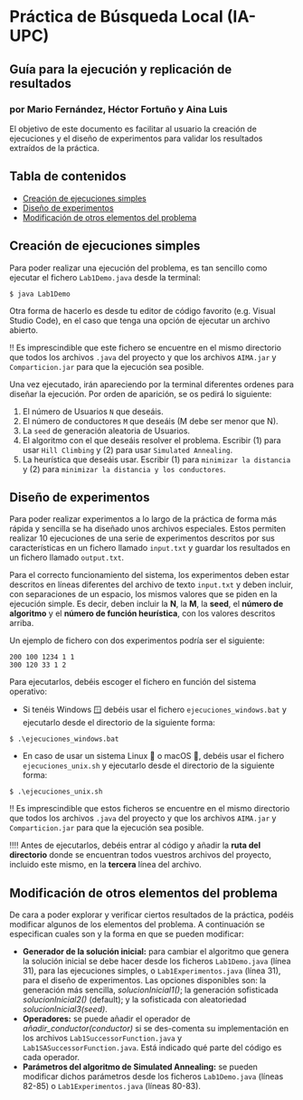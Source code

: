 # Práctica de Búsqueda Local (IA-UPC) 
## Guía para la ejecución y replicación de resultados
### por Mario Fernández, Héctor Fortuño y Aina Luis

El objetivo de este documento es facilitar al usuario la creación de ejecuciones y el diseño de experimentos para validar los resultados extraídos de la práctica.

## Tabla de contenidos
- [Creación de ejecuciones simples](#creación-de-ejecuciones-simples)
- [Diseño de experimentos](#diseño-de-experimentos)
- [Modificación de otros elementos del problema](#modificación-de-otros-elementos-del-problema)

## Creación de ejecuciones simples

Para poder realizar una ejecución del problema, es tan sencillo como ejecutar el fichero `Lab1Demo.java` desde la terminal: 

```
$ java Lab1Demo
```

Otra forma de hacerlo es desde tu editor de código favorito (e.g. Visual Studio Code), en el caso que tenga una opción de ejecutar un archivo abierto.

:bangbang: Es imprescindible que este fichero se encuentre en el mismo directorio que todos los archivos `.java` del proyecto y que los archivos `AIMA.jar` y `Comparticion.jar` para que la ejecución sea posible.

Una vez ejecutado, irán apareciendo por la terminal diferentes ordenes para diseñar la ejecución. Por orden de aparición, se os pedirá lo siguiente:

1. El número de Usuarios `N` que deseáis.
2. El número de conductores `M` que deseáis (M debe ser menor que N).
3. La `seed` de generación aleatoria de Usuarios.
4. El algoritmo con el que deseáis resolver el problema. Escribir (1) para usar `Hill Climbing` y (2) para usar `Simulated Annealing`.
5. La heurística que deseáis usar. Escribir (1) para `minimizar la distancia` y (2) para `minimizar la distancia y los conductores`.

## Diseño de experimentos

Para poder realizar experimentos a lo largo de la práctica de forma más rápida y sencilla se ha diseñado unos archivos especiales. Estos permiten realizar 10 ejecuciones de una serie de experimentos descritos por sus características en un fichero llamado `input.txt` y guardar los resultados en un fichero llamado `output.txt`.

Para el correcto funcionamiento del sistema, los experimentos deben estar descritos en líneas diferentes del archivo de texto `input.txt` y deben incluir, con separaciones de un espacio, los mismos valores que se piden en la ejecución simple. Es decir, deben incluir la **N**, la **M**, la  **seed**, el **número de algoritmo** y el **número de función heurística**, con los valores descritos arriba.

Un ejemplo de fichero con dos experimentos podría ser el siguiente:
```
200 100 1234 1 1
300 120 33 1 2
```

Para ejecutarlos, debéis escoger el fichero en función del sistema operativo:

* Si tenéis Windows :window: debéis usar el fichero `ejecuciones_windows.bat` y ejecutarlo desde el directorio de la siguiente forma:
```
$ .\ejecuciones_windows.bat
```

* En caso de usar un sistema Linux :penguin: o macOS :apple:, debéis usar el fichero `ejecuciones_unix.sh` y ejecutarlo desde el directorio de la siguiente forma:
```
$ .\ejecuciones_unix.sh
```

:bangbang: Es imprescindible que estos ficheros se encuentre en el mismo directorio que todos los archivos `.java` del proyecto y que los archivos `AIMA.jar` y `Comparticion.jar` para que la ejecución sea posible.

:bangbang::bangbang: Antes de ejecutarlos, debéis entrar al código y añadir la **ruta del directorio** donde se encuentran todos vuestros archivos del proyecto, incluido este mismo, en la **tercera** línea del archivo.

## Modificación de otros elementos del problema

De cara a poder explorar y verificar ciertos resultados de la práctica, podéis modificar algunos de los elementos del problema. A continuación se especifican cuales son y la forma en que se pueden modificar:
- **Generador de la solución inicial:** para cambiar el algoritmo que genera la solución inicial se debe hacer desde los ficheros `Lab1Demo.java` (línea 31), para las ejecuciones simples, o `Lab1Experimentos.java` (línea 31), para el diseño de experimentos. Las opciones disponibles son: la generación más sencilla, *solucionInicial1()*; la generación sofisticada *solucionInicial2()* (default); y la sofisticada con aleatoriedad *solucionInicial3(seed)*.
- **Operadores:** se puede añadir el operador de *añadir_conductor(conductor)* si se des-comenta su implementación en los archivos `Lab1SuccessorFunction.java` y `Lab1SASuccessorFunction.java`. Está indicado qué parte del código es cada operador.
- **Parámetros del algoritmo de Simulated Annealing:** se pueden modificar dichos parámetros desde los ficheros `Lab1Demo.java` (líneas 82-85) o `Lab1Experimentos.java` (líneas 80-83).
